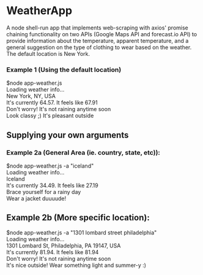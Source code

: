 # WeatherApp
A node shell-run app that implements web-scraping with axios' promise chaining functionality on two APIs (Google Maps API and forecast.io API) to provide information about the temperature, apparent temperature, and a general suggestion on the type of clothing to wear based on the weather. The default location is New York.

### Example 1 (Using the default location)
$node app-weather.js <br />
Loading weather info... <br />
New York, NY, USA <br />
 It's currently 64.57. It feels like 67.91<br />
 Don't worry! It's not raining anytime soon<br />
 Look classy ;) It's pleasant outside<br />



## Supplying your own arguments
### Example 2a (General Area (ie. country, state, etc)):
$node app-weather.js -a "iceland" <br />
Loading weather info... <br />
Iceland <br />
 It's currently 34.49. It feels like 27.19<br />
 Brace yourself for a rainy day<br />
 Wear a jacket duuuude!<br />

## Example 2b (More specific location):
$node app-weather.js -a "1301 lombard street philadelphia" <br />
Loading weather info... <br />
1301 Lombard St, Philadelphia, PA 19147, USA <br />
 It's currently 81.94. It feels like 81.94<br />
 Don't worry! It's not raining anytime soon<br />
 It's nice outside! Wear something light and summer-y :)<br />


